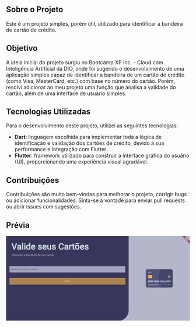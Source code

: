## Sobre o Projeto

Este é um projeto simples, porém útil, utilizado para identificar a bandeira de cartão de crédito.

## Objetivo 

A ideia inicial do projeto surgiu no Bootcamp XP Inc. - Cloud com Inteligência Artificial da DIO, onde foi sugerido o desenvolvimento de uma aplicação simples capaz de identificar a bandeira de um cartão de crédito (como Visa, MasterCard, etc.) com base no número do cartão. Porém, resolvi adicionar ao meu projeto uma função que analisa a validade do cartão, além de uma interface de usuário simples.

## Tecnologias Utilizadas

Para o desenvolvimento deste projeto, utilizei as seguintes tecnologias:
- **Dart**: linguagem escolhida para implementar toda a lógica de identificação e validação dos cartões de crédito, devido à sua performance e integração com Flutter.
- **Flutter**: framework utilizado para construir a interface gráfica do usuário (UI), proporcionando uma experiência visual agradável.

## Contribuições

Contribuições são muito bem-vindas para melhorar o projeto, corrigir bugs ou adicionar funcionalidades. Sinta-se à vontade para enviar pull requests ou abrir issues com sugestões.

## Prévia

![Interface](ui.png)
